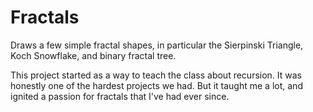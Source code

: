 # Fractals

Draws a few simple fractal shapes, in particular the Sierpinski Triangle, Koch Snowflake, and binary fractal tree.

This project started as a way to teach the class about recursion. It was honestly one of the hardest projects we had. But it taught me a lot, and ignited a passion for fractals that I've had ever since.
